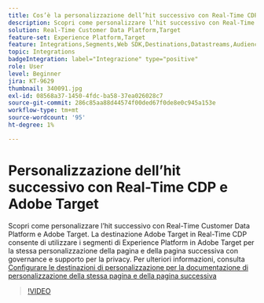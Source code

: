 ```yaml
---
title: Cos’è la personalizzazione dell’hit successivo con Real-Time CDP e Adobe Target?
description: Scopri come personalizzare l’hit successivo con Real-Time Customer Data Platform (CDP) e Adobe Target.
solution: Real-Time Customer Data Platform,Target
feature-set: Experience Platform,Target
feature: Integrations,Segments,Web SDK,Destinations,Datastreams,Audiences,Experience Targeting
topic: Integrations
badgeIntegration: label="Integrazione" type="positive"
role: User
level: Beginner
jira: KT-9629
thumbnail: 340091.jpg
exl-id: 08568a37-1450-4fdc-ba58-37ea026028c7
source-git-commit: 286c85aa88d44574f00ded67f0de8e0c945a153e
workflow-type: tm+mt
source-wordcount: '95'
ht-degree: 1%

---
```


# Personalizzazione dell’hit successivo con Real-Time CDP e Adobe Target

Scopri come personalizzare l’hit successivo con Real-Time Customer Data Platform e Adobe Target. La destinazione Adobe Target in Real-Time CDP consente di utilizzare i segmenti di Experience Platform in Adobe Target per la stessa personalizzazione della pagina e della pagina successiva con governance e supporto per la privacy. Per ulteriori informazioni, consulta [Configurare le destinazioni di personalizzazione per la documentazione di personalizzazione della stessa pagina e della pagina successiva](https://experienceleague.adobe.com/docs/experience-platform/destinations/ui/activate/configure-personalization-destinations.html)

>[!VIDEO](https://video.tv.adobe.com/v/340091?learn=on&enablevpops)

